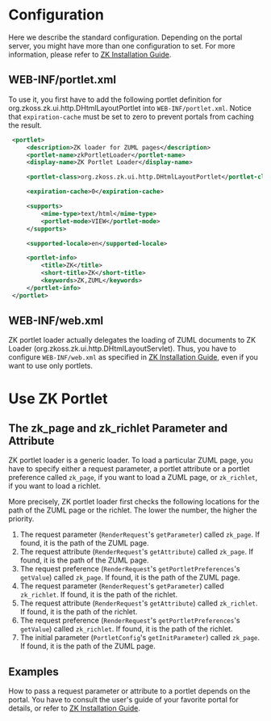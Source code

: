 # Configuration

Here we describe the standard configuration. Depending on the portal
server, you might have more than one configuration to set. For more
information, please refer to [ZK Installation
Guide]({{site.baseurl}}/zk_installation_guide/setting_up_servers).

## WEB-INF/portlet.xml

To use it, you first have to add the following portlet definition for
<javadoc>org.zkoss.zk.ui.http.DHtmlLayoutPortlet</javadoc> into
`WEB-INF/portlet.xml`. Notice that `expiration-cache` must be set to
zero to prevent portals from caching the result.

```xml
 <portlet>
     <description>ZK loader for ZUML pages</description>
     <portlet-name>zkPortletLoader</portlet-name>
     <display-name>ZK Portlet Loader</display-name>

     <portlet-class>org.zkoss.zk.ui.http.DHtmlLayoutPortlet</portlet-class>

     <expiration-cache>0</expiration-cache>

     <supports>
         <mime-type>text/html</mime-type>
         <portlet-mode>VIEW</portlet-mode>
     </supports>

     <supported-locale>en</supported-locale>

     <portlet-info>
         <title>ZK</title>
         <short-title>ZK</short-title>
         <keywords>ZK,ZUML</keywords>
     </portlet-info>
 </portlet>
```

## WEB-INF/web.xml

ZK portlet loader actually delegates the loading of ZUML documents to ZK
Loader (<javadoc>org.zkoss.zk.ui.http.DHtmlLayoutServlet</javadoc>).
Thus, you have to configure `WEB-INF/web.xml` as specified in [ZK
Installation Guide](ZK_Installation_Guide), even if you want
to use only portlets.

# Use ZK Portlet

## The zk_page and zk_richlet Parameter and Attribute

ZK portlet loader is a generic loader. To load a particular ZUML page,
you have to specify either a request parameter, a portlet attribute or a
portlet preference called `zk_page`, if you want to load a ZUML page, or
`zk_richlet`, if you want to load a richlet.

More precisely, ZK portlet loader first checks the following locations
for the path of the ZUML page or the richlet. The lower the number, the
higher the priority.

1.  The request parameter (`RenderRequest`'s `getParameter`) called
    `zk_page`. If found, it is the path of the ZUML page.
2.  The request attribute (`RenderRequest`'s `getAttribute`) called
    `zk_page`. If found, it is the path of the ZUML page.
3.  The request preference (`RenderRequest`'s `getPortletPreferences`'s
    `getValue`) called `zk_page`. If found, it is the path of the ZUML
    page.
4.  The request parameter (`RenderRequest`'s `getParameter`) called
    `zk_richlet`. If found, it is the path of the richlet.
5.  The request attribute (`RenderRequest`'s `getAttribute`) called
    `zk_richlet`. If found, it is the path of the richlet.
6.  The request preference (`RenderRequest`'s `getPortletPreferences`'s
    `getValue`) called `zk_richlet`. If found, it is the path of the
    richlet.
7.  The initial parameter (`PortletConfig`'s `getInitParameter`) called
    `zk_page`. If found, it is the path of the ZUML page.

## Examples

How to pass a request parameter or attribute to a portlet depends on the
portal. You have to consult the user's guide of your favorite portal for
details, or refer to [ZK Installation
Guide]({{site.baseurl}}/zk_installation_guide/setting_up_servers).
